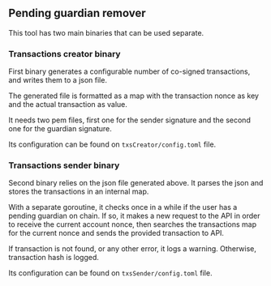 ## Pending guardian remover

This tool has two main binaries that can be used separate.

### Transactions creator binary
First binary generates a configurable number of co-signed transactions, and writes them to a json file.

The generated file is formatted as a map with the transaction nonce as key and the actual transaction as value.

It needs two pem files, first one for the sender signature and the second one for the guardian signature.

Its configuration can be found on `txsCreator/config.toml` file.

### Transactions sender binary
Second binary relies on the json file generated above. It parses the json and stores the transactions in an internal map.

With a separate goroutine, it checks once in a while if the user has a pending guardian on chain. If so, it makes a new request to the API in order to receive the current account nonce, then searches the transactions map for the current nonce and sends the provided transaction to API.

If transaction is not found, or any other error, it logs a warning. Otherwise, transaction hash is logged.

Its configuration can be found on `txsSender/config.toml` file.
